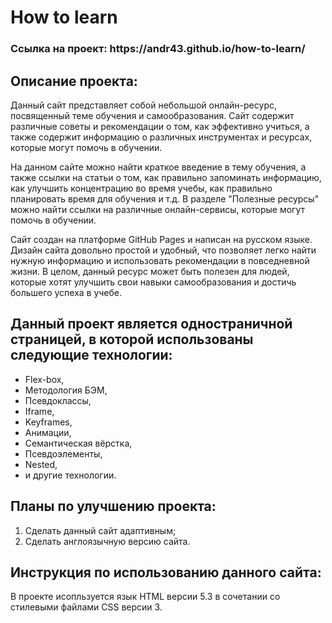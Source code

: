 # How to learn  

<h3>Ссылка на проект: https://andr43.github.io/how-to-learn/</h3>

## Описание проекта:
Данный сайт представляет собой небольшой онлайн-ресурс, посвященный теме обучения и самообразования. Сайт содержит различные советы и рекомендации о том, как эффективно учиться, а также содержит информацию о различных инструментах и ресурсах, которые могут помочь в обучении.

На данном сайте можно найти краткое введение в тему обучения, а также ссылки на статьи о том, как правильно запоминать информацию, как улучшить концентрацию во время учебы, как правильно планировать время для обучения и т.д. В разделе "Полезные ресурсы" можно найти ссылки на различные онлайн-сервисы, которые могут помочь в обучении.

Сайт создан на платформе GitHub Pages и написан на русском языке. Дизайн сайта довольно простой и удобный, что позволяет легко найти нужную информацию и использовать рекомендации в повседневной жизни. В целом, данный ресурс может быть полезен для людей, которые хотят улучшить свои навыки самообразования и достичь большего успеха в учебе.

## Данный проект является одностраничной страницей, в которой использованы следующие технологии:  
* Flex-box,  
* Методология БЭМ,  
* Псевдоклассы,  
* Iframe,  
* Keyframes,
* Анимации,
* Семантическая вёрстка,
* Псевдоэлементы,
* Nested,
* и другие технологии.

## Планы по улучшению проекта:  
1. Сделать данный сайт адаптивным;
2. Сделать англоязычную версию сайта.

## Инструкция по использованию данного сайта:
В проекте исопльзуется язык HTML версии 5.3 в сочетании со стилевыми файлами CSS версии 3.
